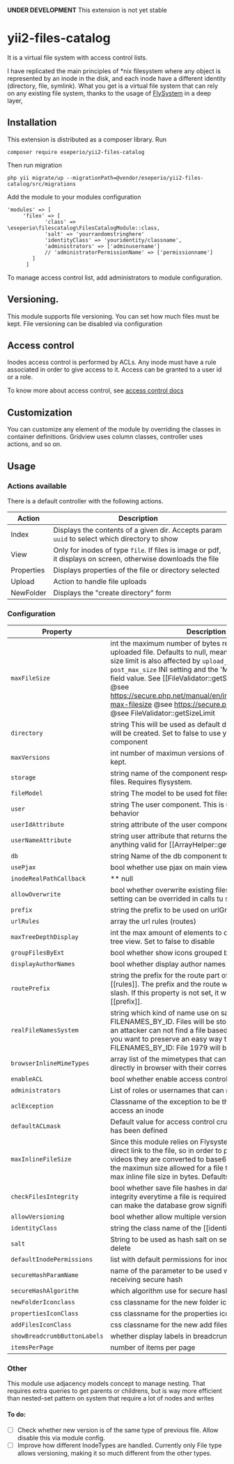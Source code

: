 
**UNDER DEVELOPMENT**
This extension is not yet stable

# yii2-files-catalog

It is a virtual file system with access control lists.

I have replicated the main principles of *nix filesystem where any object is represented
by an inode in the disk, and each inode have a different identity (directory, file, symlink).
What you get is a virtual file system that can rely on any existing file system, thanks to the usage of
[FlySystem](https://flysystem.thephpleague.com/docs/usage/filesystem-api/) in a deep layer,


## Installation

This extension is distributed as a composer library. Run
```
composer require eseperio/yii2-files-catalog
```

Then run migration
```
php yii migrate/up --migrationPath=@vendor/eseperio/yii2-files-catalog/src/migrations
```

Add the module to your modules configuration
```
'modules' => [
     'filex' => [
            'class' => \eseperio\filescatalog\FilesCatalogModule::class,
            'salt' => 'yourrandomstringhere'
            'identityClass' => 'youridentity/classname',
            'administrators' => ['adminusername']
            // 'administratorPermissionName' => ['permissionname']
        ]
      ]

```


To manage access control list, add administrators to module configuration.
## Versioning.

This module supports file versioning. You can set how much files must be kept. File versioning can be disabled via configuration

## Access control

Inodes access control is performed by ACLs. Any inode must have a rule associated in order to give access to it.
Access can be granted to a user id or a role.

To know more about access control, see [access control docs](docs/acl.md)

## Customization
You can customize any element of the module by overriding the classes in container definitions.
Gridview uses column classes, controller uses actions, and so on.


## Usage

### Actions available
There is a default controller with the following actions.


| Action | Description |
|---|---|
|Index| Displays the contents of a given dir. Accepts param `uuid` to select which directory to show|
|View| Only for inodes of type `file`. If files is image or pdf, it displays on screen, otherwise downloads the file |
|Properties| Displays properties of the file or directory selected|
|Upload| Action to handle file uploads|
|NewFolder| Displays the "create directory" form|

### Configuration

|Property|Description|Default|
|--------|-----------|-------|
|`maxFileSize`|  int the maximum number of bytes required for the uploaded file. Defaults to null, meaning no limit. Note, the size limit is also affected by `upload_max_filesize` and `post_max_size` INI setting and the 'MAX_FILE_SIZE' hidden field value. See [[FileValidator::getSizeLimit()]] for details. @see https://secure.php.net/manual/en/ini.core.php#ini.upload-max-filesize @see https://secure.php.net/post-max-size @see FileValidator::getSizeLimit|null|
|`directory`|  string This will be used as default directory where all files will be created. Set to false to use your  default storage component|'filex'|
|`maxVersions`|  int number of maximun versions of a files that can be kept.|4|
|`storage`|  string name of the component responsible of handling files. Requires flysystem.|'storage'|
|`fileModel`|  string The model to be used fot files|File::class|
|`user`|  string The user component. This is used on blameable behavior|'user'|
|`userIdAttribute`|  string attribute of the user component|'id'|
|`userNameAttribute`|  string user attribute that returns the name. Can be a anything valid for [[ArrayHelper::getValue()]]|'username'|
|`db`|  string Name of the db component to use on data handling|'db'|
|`usePjax`|  bool whether use pjax on main view|true|
|`inodeRealPathCallback`|**  null|array|\Closure Callable used to bypass current inodeRealPath calculation|null|
|`allowOverwrite`|  bool whether overwrite existing files. Remember this setting can be overrided in calls tu save|false| 
|`prefix`|  string the prefix to be used on urlGroup|'filex'|
|`urlRules`| array the url rules (routes)|'<controller:[\w\-]+>|<action:[\w\-]+>' => '<controller>|<action>'|
|`maxTreeDepthDisplay`|  int the max amount of elements to display when using a tree view. Set to false to disable|4|
|`groupFilesByExt`|  bool whether show icons grouped by extension|false|
|`displayAuthorNames`|  bool whether display author names on views|true|
|`routePrefix`|  string the prefix for the route part of every rule declared in [[rules]]. The prefix and the route will be separated with a slash. If this property is not set, it will take the value of [[prefix]].|"filesCatalog"|
|`realFileNamesSystem`|  string which kind of name use on saving files. Defaults to FILENAMES_BY_ID. Files will be stored using its own id, so an attacker can not find a file based on their public uuid. If you want to preserve an easy way to find physical FILENAMES_BY_ID: File 1979 will become prefix|1|9|7|9|1979 FILENAMES_BY_UUID: File 146d8c31-ca60-411f-b112-7dd1bc5e8e46 will become prefix|14|6d|8c|31|ca|60|41|1f|b1|12|7d|d1|bc|5e|8e|46|146d8c31-ca60-411f-b112-7dd1bc5e8e46 FILENAMES_REAL will create parent directories with the name of the parent virtual directories.|self::FILENAMES_BY_ID|
|`browserInlineMimeTypes`|  array list of the mimetypes that can be represented directly in browser with their corresponding tag||
|`enableACL`|  bool whether enable access control list|true|
|`administrators`| List of roles or usernames that can manage acl|\['admin'\]|
|`aclException`| Classname of the exception to be thrown when user can access an inode|`eseperio\filescatalog\exceptions\FilexAccessDeniedException`|
|`defaultACLmask`|Default value for access control crud mask when no one has been defined|4|
|`maxInlineFileSize`| Since this module relies on Flysystem, you can not have a direct link to the file, so in order to preview images or mp4 videos they are converted to base64. This number limits the maximun size allowed for a file to be embedded.  int max inline file size in bytes. Defaults to 10Mb|10000000|
|`checkFilesIntegrity`|  bool whether save file hashes in database and check integrity everytime a file is required.   In large filesystems it can make the database grow significantly.|true|
|`allowVersioning`|  bool whether allow multiple versions of a file.|true|
|`identityClass`| string the class name of the [[identity]] object.|null|
|`salt`|String to be used as hash salt on sensitive operations, like delete|null|
|`defaultInodePermissions`|list with default permissions for inodes|\[AccessControl::ACTION_READ\]
|`secureHashParamName`|name of the parameter to be used when sending and receiving secure hash|fxsh|
|`secureHashAlgorithm`| which algorithm use for secure hash generation| SHA3-256|
|`newFolderIconclass`|css classname for the new folder icon |'glyphicon glyphicon-folder-open';
|`propertiesIconClass`|css classname for the properties icon |glyphicon glyphicon-list-alt
|`addFilesIconClass`|css classname for the new add files icon |glyphicon glyphicon-cloud-upload|
|`showBreadcrumbButtonLabels`|whether display labels in breadcrumb buttons|false|
|`itemsPerPage`|number of items per page|40|
  




### Other

This module use adjacency models concept to manage nesting. That requires extra queries to get parents or childrens, but is way more efficient than nested-set pattern on system that require a lot of nodes and writes


#### To do:
- [ ] Check whether new version is of the same type of previous file. Allow disable this via module config.
- [ ] Improve how different InodeTypes are handled. Currently only File type allows versioning, making it so much different from the other types.
